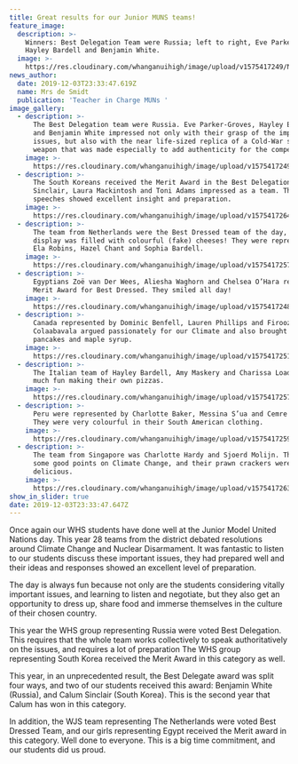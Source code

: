 ```yaml
---
title: Great results for our Junior MUNS teams!
feature_image:
  description: >-
    Winners: Best Delegation Team were Russia; left to right, Eve Parker-Groves,
    Hayley Bardell and Benjamin White.
  image: >-
    https://res.cloudinary.com/whanganuihigh/image/upload/v1575417249/News/russia3.jpg
news_author:
  date: 2019-12-03T23:33:47.619Z
  name: Mrs de Smidt
  publication: 'Teacher in Charge MUNs '
image_gallery:
  - description: >-
      The Best Delegation team were Russia. Eve Parker-Groves, Hayley Bardell
      and Benjamin White impressed not only with their grasp of the important
      issues, but also with the near life-sized replica of a Cold-War style
      weapon that was made especially to add authenticity for the competition.
    image: >-
      https://res.cloudinary.com/whanganuihigh/image/upload/v1575417249/News/russia3.jpg
  - description: >-
      The South Koreans received the Merit Award in the Best Delegation. Calum
      Sinclair, Laura Mackintosh and Toni Adams impressed as a team. Their
      speeches showed excellent insight and preparation.
    image: >-
      https://res.cloudinary.com/whanganuihigh/image/upload/v1575417264/News/south_korea.jpg
  - description: >-
      The team from Netherlands were the Best Dressed team of the day, and their
      display was filled with colourful (fake) cheeses! They were represented by
      Ela Robins, Hazel Chant and Sophia Bardell.
    image: >-
      https://res.cloudinary.com/whanganuihigh/image/upload/v1575417257/News/best_dressed_Netherlands.jpg
  - description: >-
      Egyptians Zoë van Der Wees, Aliesha Waghorn and Chelsea O’Hara received a
      Merit Award for Best Dressed. They smiled all day!  
    image: >-
      https://res.cloudinary.com/whanganuihigh/image/upload/v1575417248/News/EGYPT_2.jpg
  - description: >-
      Canada represented by Dominic Benfell, Lauren Phillips and Firooze
      Colaabavala argued passionately for our Climate and also brought delicious
      pancakes and maple syrup.
    image: >-
      https://res.cloudinary.com/whanganuihigh/image/upload/v1575417251/News/canada.jpg
  - description: >-
      The Italian team of Hayley Bardell, Amy Maskery and Charissa Loader had so
      much fun making their own pizzas.
    image: >-
      https://res.cloudinary.com/whanganuihigh/image/upload/v1575417257/News/italy.jpg
  - description: >-
      Peru were represented by Charlotte Baker, Messina S’ua and Cemre Gifford.
      They were very colourful in their South American clothing.
    image: >-
      https://res.cloudinary.com/whanganuihigh/image/upload/v1575417259/News/peru.jpg
  - description: >-
      The team from Singapore was Charlotte Hardy and Sjoerd Molijn. They made
      some good points on Climate Change, and their prawn crackers were
      delicious.
    image: >-
      https://res.cloudinary.com/whanganuihigh/image/upload/v1575417263/News/singapore1.jpg
show_in_slider: true
date: 2019-12-03T23:33:47.647Z
---
```

Once again our WHS students have done well at the Junior Model United Nations day. This year 28 teams from the district debated resolutions around Climate Change and Nuclear Disarmament. It was fantastic to listen to our students discuss these important issues, they had prepared well and their ideas and responses showed an excellent level of preparation.

The day is always fun because not only are the students considering vitally important issues, and learning to listen and negotiate, but they also get an opportunity to dress up, share food and immerse themselves in the culture of their chosen country.

This year the WHS group representing Russia were voted Best Delegation. This requires that the whole team works collectively to speak authoritatively on the issues, and requires a lot of preparation The WHS group representing South Korea received the Merit Award in this category as well.

This year, in an unprecedented result, the Best Delegate award was split four ways, and two of our students received this award: Benjamin White (Russia), and Calum Sinclair (South Korea). This is the second year that Calum has won in this category.

In addition, the WJS team representing The Netherlands were voted Best Dressed Team, and our girls representing Egypt received the Merit award in this category.
Well done to everyone. This is a big time commitment, and our students did us proud.  

